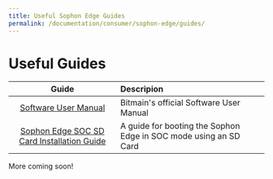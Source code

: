 ```yaml
---
title: Useful Sophon Edge Guides
permalink: /documentation/consumer/sophon-edge/guides/
---
```


# Useful Guides

| Guide                                                               | Descripion                                                                                                                 |
|:-------------------------------------------------------------------:|:---------------------------------------------------------------------------------------------------------------------------|
| [Software User Manual](/documentation/consumer/sophon-edge/hardware-docs/files/sophon-software-user-manual.pdf)           | Bitmain's official Software User Manual                                          |
| [Sophon Edge SOC SD Card Installation Guide](sd_boot_guide/)    | A guide for booting the Sophon Edge in SOC mode using an SD Card                                                                                     |


More coming soon!
